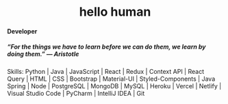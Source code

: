 <h1 align="center"> hello human </h1>

#### Developer

##### “For the things we have to learn before we can do them, we learn by doing them.” ― Aristotle

Skills: Python | Java | JavaScript | React | Redux | Context API | React Query | HTML | CSS | Bootstrap | Material-UI | Styled-Components | Java Spring | Node  | PostgreSQL | MongoDB | MySQL | Heroku | Vercel | Netlify | Visual Studio Code | PyCharm | IntelliJ IDEA | Git




